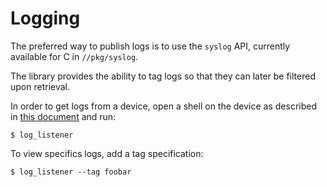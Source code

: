 # Logging

The preferred way to publish logs is to use the `syslog` API, currently
available for C in `//pkg/syslog`.

The library provides the ability to tag logs so that they can later be filtered
upon retrieval.

In order to get logs from a device, open a shell on the device as described in
[this document](ssh.md) and run:
```
$ log_listener
```

To view specifics logs, add a tag specification:
```
$ log_listener --tag foobar
```
